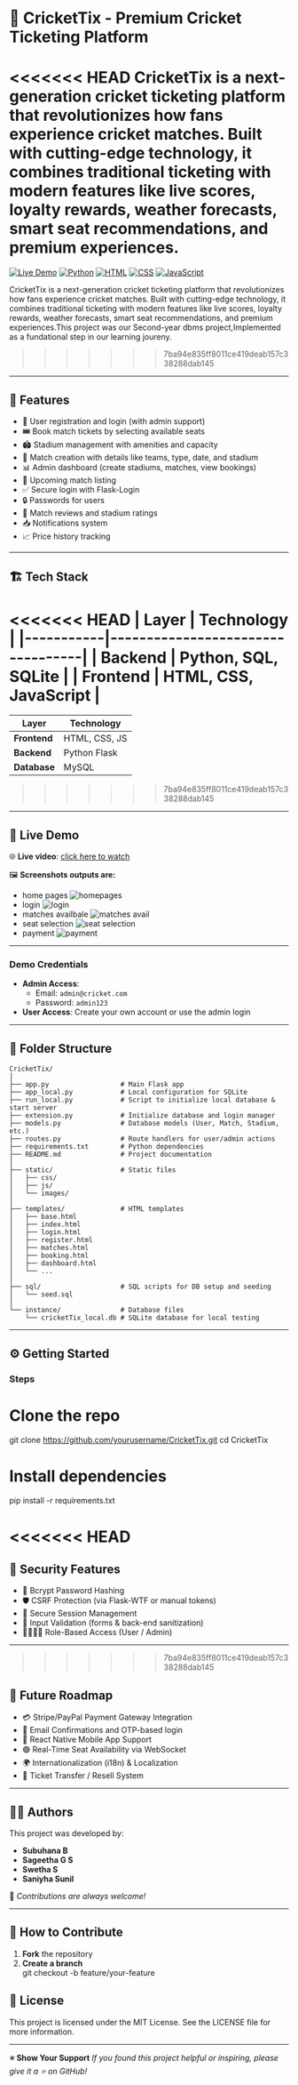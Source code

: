 # 🏏 CricketTix - Premium Cricket Ticketing Platform

<<<<<<< HEAD
CricketTix is a next-generation cricket ticketing platform that revolutionizes how fans experience cricket matches. Built with cutting-edge technology, it combines traditional ticketing with modern features like live scores, loyalty rewards, weather forecasts, smart seat recommendations, and premium experiences.
=======
[![Live Demo](https://img.shields.io/badge/Live%20Demo-Available-brightgreen?style=for-the-badge)](https://your-demo-url.com)  [![Python](https://img.shields.io/badge/Python-3.11-blue?style=for-the-badge&logo=python)](https://python.org)  [![HTML](https://img.shields.io/badge/HTML-5-orange?style=for-the-badge&logo=html5)](https://developer.mozilla.org/en-US/docs/Web/HTML)  [![CSS](https://img.shields.io/badge/CSS-3-blue?style=for-the-badge&logo=css3)](https://developer.mozilla.org/en-US/docs/Web/CSS)  [![JavaScript](https://img.shields.io/badge/JavaScript-ES6-yellow?style=for-the-badge&logo=javascript)](https://developer.mozilla.org/en-US/docs/Web/JavaScript)  

CricketTix is a next-generation cricket ticketing platform that revolutionizes how fans experience cricket matches. Built with cutting-edge technology, it combines traditional ticketing with modern features like live scores, loyalty rewards, weather forecasts, smart seat recommendations, and premium experiences.This project was our Second-year dbms project,Implemented as a fundational step in our learning joureny.
>>>>>>> 7ba94e835ff8011ce419deab157c338288dab145

---

## 🚀 Features

- 👤 User registration and login (with admin support)
- 🎟️ Book match tickets by selecting available seats
- 🏟️ Stadium management with amenities and capacity
- 🏏 Match creation with details like teams, type, date, and stadium
- 📊 Admin dashboard (create stadiums, matches, view bookings)
- 📅 Upcoming match listing
- ✅ Secure login with Flask-Login
- 🔒 Passwords for users
- 💬 Match reviews and stadium ratings
- 📥 Notifications system
- 📈 Price history tracking

---

## 🏗️ Tech Stack

<<<<<<< HEAD
| Layer     | Technology                       |
|-----------|----------------------------------|
| **Backend** | Python, SQL, SQLite |
| **Frontend** | HTML, CSS, JavaScript |
=======
| Layer       | Technology            |
|-------------|-----------------------|
| **Frontend** | HTML, CSS, JS         |
| **Backend**  | Python Flask          |
| **Database** | MySQL                 |
>>>>>>> 7ba94e835ff8011ce419deab157c338288dab145

---
## 🚀 Live Demo

🌐 **Live video**: [click here to watch](https://drive.google.com/file/d/15AAF1ic2W0d5k2iKRcfWkU8xulglvVDT/view?usp=drivesdk)

🖼️ **Screenshots outputs are:**
- home pages
![homepages](2025-06-24.png)
- login
![login](login.png)
- matches availbale
![matches avail](2025-06-24-1.png)
- seat selection
![seat selection](<seat selection.png>)
- payment
![payment](<seat selection-1.png>)
---
### Demo Credentials
- **Admin Access**:  
  - Email: `admin@cricket.com`  
  - Password: `admin123`  
- **User Access**: Create your own account or use the admin login

---

## 📁 Folder Structure

```
CricketTix/
│
├── app.py                  # Main Flask app
├── app_local.py            # Local configuration for SQLite
├── run_local.py            # Script to initialize local database & start server
├── extension.py            # Initialize database and login manager
├── models.py               # Database models (User, Match, Stadium, etc.)
├── routes.py               # Route handlers for user/admin actions
├── requirements.txt        # Python dependencies
├── README.md               # Project documentation
│
├── static/                 # Static files
│   ├── css/
│   ├── js/
│   └── images/
│
├── templates/              # HTML templates
│   ├── base.html
│   ├── index.html
│   ├── login.html
│   ├── register.html
│   ├── matches.html
│   ├── booking.html
│   ├── dashboard.html
│   └── ...
│
├── sql/                    # SQL scripts for DB setup and seeding
│   └── seed.sql
│
└── instance/               # Database files
    └── cricketTix_local.db # SQLite database for local testing

```

---


## ⚙️ Getting Started

### Steps


# Clone the repo
git clone https://github.com/yourusername/CricketTix.git
cd CricketTix

# Install dependencies
pip install -r requirements.txt



<<<<<<< HEAD
=======
## 🔐 Security Features

- 🔑 Bcrypt Password Hashing
- 🛡️ CSRF Protection (via Flask-WTF or manual tokens)
- 🔐 Secure Session Management
- 🧼 Input Validation (forms & back-end sanitization)
- 🧍‍♂️🧍‍♀️ Role-Based Access (User / Admin)

---

>>>>>>> 7ba94e835ff8011ce419deab157c338288dab145
## 🔮 Future Roadmap

- 💳 Stripe/PayPal Payment Gateway Integration
- 📧 Email Confirmations and OTP-based login
- 📱 React Native Mobile App Support
- 🟢 Real-Time Seat Availability via WebSocket
- 🌍 Internationalization (i18n) & Localization
- 🔁 Ticket Transfer / Resell System

---

## 👨‍💻 Authors

This project was developed by:

- **Subuhana B**
- **Sageetha G S**
- **Swetha S**
- **Saniyha Sunil**

🎉 _Contributions are always welcome!_

---

## 🤝 How to Contribute

1. **Fork** the repository
2. **Create a branch**  
   git checkout -b feature/your-feature
## 📝 License
This project is licensed under the MIT License.
See the LICENSE file for more information.

---
**⭐ Show Your Support**
_If you found this project helpful or inspiring, please give it a ⭐ on GitHub!_




